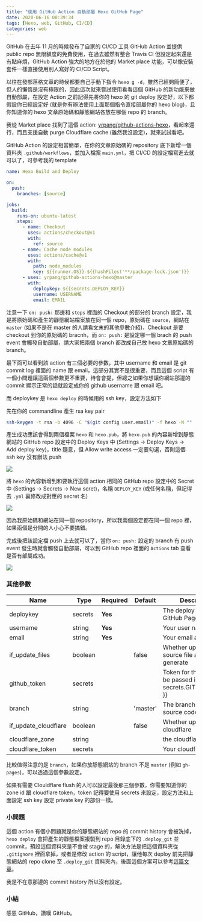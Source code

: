 ```yaml
---
title: "使用 GitHub Action 自動部屬 Hexo GitHub Page"
date: 2020-06-16 08:39:34
tags: [Hexo, web, GitHub, CI/CD]
categories: web
---
```


GitHub 在去年 11 月的時候發布了自家的 CI/CD 工具 GitHub Action 並提供 public repo 無限額度的免費使用，在過去雖然有整合 Travis CI 但設定起來還是有點麻煩，GitHub Action 強大的地方在於他的 Market place 功能，可以像安裝套件一樣直接使用別人寫好的 CI/CD Script。

以往在發部落格文章的時候都要自己手動下指令 `hexo g -d`，雖然已經夠簡便了，但人的懶惰是沒有極限的，因此這次就來嘗試使用看看這個 GitHub 的新功能來做自動部屬，在設定 Action 之前記得先將你的 hexo 的 git deploy 設定好，以下都假設你已經設定好 (就是你有辦法使用上面那個指令直接部屬你的 hexo blog)，且你知道你的 hexo 文章原始碼和靜態網站各放在哪個 repo 的 branch。

我從 Market place 找到了這個 action: [yrpang/github-actions-hexo](https://github.com/marketplace/actions/hexo-github-action)，看起來還行，而且支援自動 purge Cloudflare cache (雖然我沒設定)，就來試試看吧。

GitHub Action 的設定相當簡單，在你的文章原始碼的 repository 底下新增一個資料夾 `.github/workflows`，並加入檔案 `main.yml`，把 CI/CD 的設定檔寫進去就可以了，可參考我的 template

```yml
name: Hexo Build and Deploy

on: 
  push:
    branches: [source]

jobs:
  build:
    runs-on: ubuntu-latest
    steps:
      - name: Checkout
        uses: actions/checkout@v1
        with:
          ref: source
      - name: Cache node modules
        uses: actions/cache@v1
        with:
          path: node_modules
          key: ${{runner.OS}}-${{hashFiles('**/package-lock.json')}}
      - uses: yrpang/github-actions-hexo@master
        with:
          deploykey: ${{secrets.DEPLOY_KEY}}
          username: USERNAME
          email: EMAIL
```

注意一下 `on: push:` 那邊和 `steps` 裡面的 Checkout 的部分的 branch 設定，我是將原始碼和產生的靜態網站檔案放在同一個 repo，原始碼在 `source`，網站在 `master` (如果不是在 master 的人請看文末的其他參數介紹)，Checkout 是要 checkout 到你的原始碼的 bracnh，而 `on: push:` 是設定哪一個 brach 的 push event 會觸發自動部屬，請大家把兩個 branch 都改成自己放 hexo 文章原始碼的 branch。

最下面可以看到該 action 有三個必要的參數，其中 username 和 email 是 git commit log 裡面的 name 跟 email，這部分其實不是很重要，而且這個 script 有一個小問題讓這兩個參數更不重要，待會會提，但總之如果你想讓你網站那邊的 commit 顯示正常的話就設定成你的 github username 跟 email 吧。

而 deploykey 是 `hexo deploy` 的時候用的 ssh key，設定方法如下

先在你的 commandline 產生 rsa key pair
```sh
ssh-keygen -t rsa -b 4096 -C "$(git config user.email)" -f hexo -N ""
```

產生成功應該會得到兩個檔案 `hexo` 和 `hexo.pub`，將 `hexo.pub` 的內容新增到靜態網站的 GitHub repo 設定中的 Deploy Keys 中 (Settings -> Deploy Keys -> Add deploy key)，title 隨意，但 Allow write access 一定要勾選，否則這個 ssh key 沒有辦法 push

![](https://imgur.com/76Ggz8v.png)

將 `hexo` 的內容新增到和要執行這個 action 相同的 GitHub repo 設定中的 Secret 中 (Settings -> Secrets -> New scret)，名稱 `DEPLOY_KEY` (或任何名稱，但記得去 `.yml` 裏修改成對應的 secret 名)

![](https://imgur.com/F2Raxfn.png)

因為我原始碼和網站在同一個 repository，所以我兩個設定都在同一個 repo 裡，如果兩個是分開的人小心不要搞錯。

完成後把該設定檔 push 上去就可以了，當你 `on: push:` 設定的 branch 有 push event 發生時就會觸發自動部屬，可以到 GitHub repo 裡面的 `Actions` tab 查看是否有部屬成功。

![](https://imgur.com/nrNObjb.png)

### 其他參數

| Name                 | Type    | Required | Default  | Description                                                             |
|----------------------|---------|----------|----------|-------------------------------------------------------------------------|
| deploykey            | secrets | **Yes**  |          | The deploy key of your GitHub Page repository                           |
| username             | string  | **Yes**  |          | Your user name                                                          |
| email                | string  | **Yes**  |          | Your email address                                                      |
| if_update_files      | boolean |          | false    | Whether update the source file after generate                           |
| github_token         | secrets |          |          | Token for the repo. Can be passed in using $\{{ secrets.GITHUB_TOKEN }} |
| branch               | string  |          | 'master' | The branch of the blog source code                                      |
| if_update_cloudflare | boolean |          | false    | Whether update cloudflare                                               |
| cloudflare_zone      | string  |          |          | the cloudflare zone                                                     |
| cloudflare_token     | secrets |          |          | Your cloudflare token                                                   |

比較值得注意的是 `branch`，如果你放靜態網站的 branch 不是 `master` (例如 `gh-pages`)，可以透過這個參數設定。

如果有需要 Clouldflare flush 的人可以設定最後那三個參數，你需要知道你的 zone id 跟 cloudflare token，token 記得要使用 secrets 來設定，設定方法和上面設定 ssh key 設定 private key 的部份一樣。

### 小問題
這個 action 有個小問題就是你的靜態網站的 repo 的 commit history 會被洗掉，`hexo deploy` 會把產生的靜態檔案複製到 repo 目錄底下的 `.deploy_git` 並 commit，預設這個資料夾是不會被 stage 的，解決方法是把這個資料夾從 `.gitignore` 裡面拿掉，或者是修改 action 的 script，讓他每次 deploy 前先把靜態網站的 repo clone 至 `.deploy_git` 資料夾內，後面這個方案可以參考[這篇文章](https://depp.wang/2020/02/17/use-github-actions-to-achieve-hexo-blog-auto-deploy/)。

我是不在意那邊的 commit history 所以沒有設定。

### 小結
感恩 GitHub，讚嘆 GitHub。